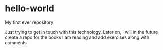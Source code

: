 # hello-world
My first ever repository

Just trying to get in touch with this technology.
Later on, I will in the future create a repo for the books I am reading and add exercises along with comments
